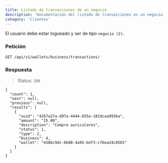 ```yaml
---
title: Listado de transacciones de un negocio
description: 'Documentación del listado de transacciones en un negocio. '
category: 'Clientes'
---
```

<alert type="warning">

El usuario debe estar logueado y ser de tipo `negocio (2)`.

</alert>

### Petición

<code-block label="Bash" active>

```
GET /api/v1/wallets/business/transactions/
```
</code-block>

### Respuesta

> Status: `200`

<code-block label="Bash" active>

```
{
  "count": 1,
  "next": null,
  "previous": null,
  "results": [
    {
      "uuid": "4267a27a-d97a-4444-b55a-181dcaa993ba",
      "amount": "15.00",
      "description": "Compra auriculares",
      "status": 1,
      "type": 2,
      "business": 4,
      "wallet": "e58bc9dc-6b08-4a95-bdf3-c76ea24c8565"
    }
  ]
}
```
</code-block>
